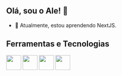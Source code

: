 ## Olá, sou o Ale! 👋


- 🌱 Atualmente, estou aprendendo NextJS.

 ## Ferramentas e Tecnologias
 <img src="https://cdn.jsdelivr.net/gh/devicons/devicon@latest/icons/react/react-original-wordmark.svg" width="40" height="40" /> 
 <img src="https://cdn.jsdelivr.net/gh/devicons/devicon@latest/icons/typescript/typescript-original.svg" width="40" height="40" />
 <img src="https://cdn.jsdelivr.net/gh/devicons/devicon@latest/icons/javascript/javascript-original.svg" width="40" height="40" />
 <img src="https://cdn.jsdelivr.net/gh/devicons/devicon@latest/icons/nextjs/nextjs-original.svg" width="40" height="40" />





          

